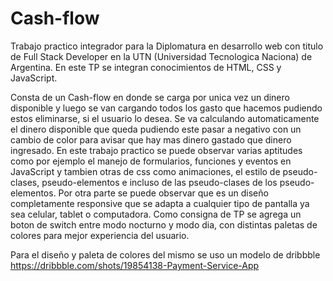 # Cash-flow
Trabajo practico integrador para la Diplomatura en desarrollo web con titulo de Full Stack Developer en la UTN (Universidad Tecnologica Naciona) de Argentina. En este TP se integran conocimientos de HTML, CSS y JavaScript.

  Consta de un Cash-flow en donde se carga por unica vez un dinero disponible y luego se van cargando todos los gasto que hacemos pudiendo estos eliminarse, si el usuario lo desea. Se va calculando automaticamente el dinero disponible que queda pudiendo este pasar a negativo con un cambio de color para avisar que hay mas dinero gastado que dinero ingresado.
   En este trabajo practico se puede observar varias aptitudes como por ejemplo el manejo de formularios, funciones y eventos en JavaScript y tambien otras de css como animaciones, el estilo de pseudo-clases, pseudo-elementos e incluso de las pseudo-clases de los pseudo-elementos. Por otra parte se puede observar que es un diseño completamente responsive que se adapta a cualquier tipo de pantalla ya sea celular, tablet o computadora.
   Como consigna de TP se agrega un boton de switch entre modo nocturno y modo dia, con distintas paletas de colores para mejor experiencia del usuario.

Para el diseño y paleta de colores del mismo se uso un modelo de dribbble https://dribbble.com/shots/19854138-Payment-Service-App 
